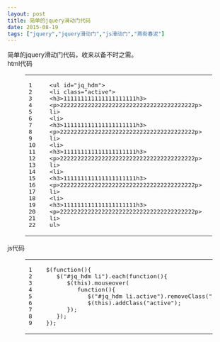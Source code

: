 ```yaml
---
layout: post
title: 简单的jquery滑动门代码
date: 2015-08-19
tags: ["jquery","jquery滑动门","js滑动门","燕衔春泥"]
---
```


<!-- build time:Sat Jun 23 2018 12:05:16 GMT+0800 (中国标准时间) -->

简单的jquery滑动门代码，收来以备不时之需。  
html代码  

<figure class="highlight html"><table><tr><td class="gutter"><pre><span class="line">1</span>  
<span class="line">2</span>  
<span class="line">3</span>  
<span class="line">4</span>  
<span class="line">5</span>  
<span class="line">6</span>  
<span class="line">7</span>  
<span class="line">8</span>  
<span class="line">9</span>  
<span class="line">10</span>  
<span class="line">11</span>  
<span class="line">12</span>  
<span class="line">13</span>  
<span class="line">14</span>  
<span class="line">15</span>  
<span class="line">16</span>  
<span class="line">17</span>  
<span class="line">18</span>  
<span class="line">19</span>  
<span class="line">20</span>  
<span class="line">21</span>  
<span class="line">22</span>  
</pre></td><td class="code"><pre><span class="line"><span class="tag"><<span class="name">ul</span> <span class="attr">id</span>=<span class="string">"jq_hdm"</span>></span></span>  
<span class="line"><span class="tag"><<span class="name">li</span> <span class="attr">class</span>=<span class="string">"active"</span>></span></span>  
<span class="line"><span class="tag"><<span class="name">h3</span>></span>111111111111111111111<span class="tag"></<span class="name">h3</span>></span></span>  
<span class="line"><span class="tag"><<span class="name">p</span>></span>222222222222222222222222222222222222222<span class="tag"></<span class="name">p</span>></span></span>  
<span class="line"><span class="tag"></<span class="name">li</span>></span></span>  
<span class="line"><span class="tag"><<span class="name">li</span>></span></span>  
<span class="line"><span class="tag"><<span class="name">h3</span>></span>111111111111111111111<span class="tag"></<span class="name">h3</span>></span></span>  
<span class="line"><span class="tag"><<span class="name">p</span>></span>222222222222222222222222222222222222222<span class="tag"></<span class="name">p</span>></span></span>  
<span class="line"><span class="tag"></<span class="name">li</span>></span></span>  
<span class="line"><span class="tag"><<span class="name">li</span>></span></span>  
<span class="line"><span class="tag"><<span class="name">h3</span>></span>111111111111111111111<span class="tag"></<span class="name">h3</span>></span></span>  
<span class="line"><span class="tag"><<span class="name">p</span>></span>222222222222222222222222222222222222222<span class="tag"></<span class="name">p</span>></span></span>  
<span class="line"><span class="tag"></<span class="name">li</span>></span></span>  
<span class="line"><span class="tag"><<span class="name">li</span>></span></span>  
<span class="line"><span class="tag"><<span class="name">h3</span>></span>111111111111111111111<span class="tag"></<span class="name">h3</span>></span></span>  
<span class="line"><span class="tag"><<span class="name">p</span>></span>222222222222222222222222222222222222222<span class="tag"></<span class="name">p</span>></span></span>  
<span class="line"><span class="tag"></<span class="name">li</span>></span></span>  
<span class="line"><span class="tag"><<span class="name">li</span>></span></span>  
<span class="line"><span class="tag"><<span class="name">h3</span>></span>111111111111111111111<span class="tag"></<span class="name">h3</span>></span></span>  
<span class="line"><span class="tag"><<span class="name">p</span>></span>222222222222222222222222222222222222222<span class="tag"></<span class="name">p</span>></span></span>  
<span class="line"><span class="tag"></<span class="name">li</span>></span></span>  
<span class="line"><span class="tag"></<span class="name">ul</span>></span></span>  
</pre></td></tr></table></figure>

js代码  

<figure class="highlight js"><table><tr><td class="gutter"><pre><span class="line">1</span>  
<span class="line">2</span>  
<span class="line">3</span>  
<span class="line">4</span>  
<span class="line">5</span>  
<span class="line">6</span>  
<span class="line">7</span>  
<span class="line">8</span>  
<span class="line">9</span>  
</pre></td><td class="code"><pre><span class="line">$(<span class="function"><span class="keyword">function</span>(<span class="params"></span>)</span>&#123;</span>  
<span class="line">   $(<span class="string">"#jq_hdm li"</span>).each(<span class="function"><span class="keyword">function</span>(<span class="params"></span>)</span>&#123;</span>  
<span class="line">      $(<span class="keyword">this</span>).mouseover(</span>  
<span class="line">         <span class="function"><span class="keyword">function</span>(<span class="params"></span>)</span>&#123;</span>  
<span class="line">            $(<span class="string">"#jq_hdm li.active"</span>).removeClass(<span class="string">"active"</span>);</span>  
<span class="line">            $(<span class="keyword">this</span>).addClass(<span class="string">"active"</span>);</span>  
<span class="line">      &#125;);</span>  
<span class="line">   &#125;);</span>  
<span class="line">&#125;);</span>  
</pre></td></tr></table></figure><!-- rebuild by neat -->